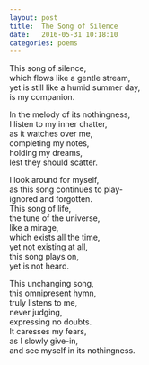 ```yaml
---
layout: post
title:  The Song of Silence
date:   2016-05-31 10:18:10
categories: poems
---
```




This song of silence, <br/>
which flows like a gentle stream,<br/>
yet is still like a humid summer day, <br/>
is my companion.<br/>


In the melody of its nothingness, <br/>
I listen to my inner chatter, <br/>
as it watches over me,<br/>
completing my notes,<br/>
holding my dreams, <br/>
lest they should scatter. <br/>

I look around for myself, <br/>
as this song continues to play-<br/>
ignored and forgotten.<br/>
This song of life,<br/>
the tune of the universe,<br/>
like a mirage,<br/>
which exists all the time, <br/>
yet not existing at all, <br/>
this song plays on, <br/>
yet is not heard.<br/>

This unchanging song, <br/>
this omnipresent hymn, <br/>
truly listens to me,<br/>
never judging, <br/>
expressing no doubts.<br/>
It caresses my fears,<br/>
as I slowly give-in,<br/>
and see myself in its nothingness.<br/>

